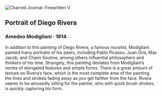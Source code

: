 <div class="artwork-of-the-day">
  <div class="container">
    <div class="img-wrapper">
      <img
        src="https://uploads2.wikiart.org/images/amedeo-modigliani/portrait-of-diego-rivera-1914-1.jpg!Large.jpg"
        alt="Charred Journal: Firewritten V" />
    </div>
    <div class="artwork-detail">
      <div class="artwork-origin"> 
        <h2 class="artwork-name">Portrait of Diego Rivera</h2>
        <h3 class="artist">
          Amedeo Modigliani
                    ·  1914
        </h3>
      </div>
      <p class="description">
        <span class="artwork-description-text ng-binding" ng-bind-html="viewModel.ArtworkOfTheDay.Description | unsafe">In addition to this painting of Diego Rivera, a famous muralist, Modigliani painted many portraits of his peers, including Pablo Picasso, Juan Gris, Max Jacob, and Chaim Soutine, among others influential philosophers and thinkers of his time. Strangely, this painting deviates from Modigliani’s norms of elongated features and simple forms. There is a great amount of texture on Rivera’s face, which is the most complete area of the painting, the lines and strokes fading away as you get farther from the face. Rivera seems to be amusedly sitting for the painter, who with quick brush strokes, is quickly capturing his form. </span>
                        <div class="text-shadow-container" ng-show="showShadow" style=""></div>
      </p>
    </div>
  </div>

</div>
